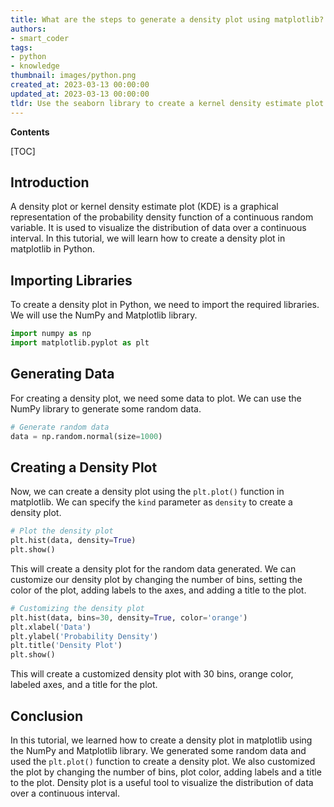 ```yaml
---
title: What are the steps to generate a density plot using matplotlib?
authors:
- smart_coder
tags:
- python
- knowledge
thumbnail: images/python.png
created_at: 2023-03-13 00:00:00
updated_at: 2023-03-13 00:00:00
tldr: Use the seaborn library to create a kernel density estimate plot using the kdeplot() function.
---
```


**Contents**

[TOC]

## Introduction

A density plot or kernel density estimate plot (KDE) is a graphical representation of the probability density function of a continuous random variable. It is used to visualize the distribution of data over a continuous interval. In this tutorial, we will learn how to create a density plot in matplotlib in Python.


## Importing Libraries

To create a density plot in Python, we need to import the required libraries. We will use the NumPy and Matplotlib library.

```python
import numpy as np
import matplotlib.pyplot as plt
```

## Generating Data

For creating a density plot, we need some data to plot. We can use the NumPy library to generate some random data.

```python
# Generate random data
data = np.random.normal(size=1000)
```

## Creating a Density Plot

Now, we can create a density plot using the `plt.plot()` function in matplotlib. We can specify the `kind` parameter as `density` to create a density plot.

```python
# Plot the density plot
plt.hist(data, density=True)
plt.show()
```

This will create a density plot for the random data generated. We can customize our density plot by changing the number of bins, setting the color of the plot, adding labels to the axes, and adding a title to the plot.

```python
# Customizing the density plot
plt.hist(data, bins=30, density=True, color='orange')
plt.xlabel('Data')
plt.ylabel('Probability Density')
plt.title('Density Plot')
plt.show()
```

This will create a customized density plot with 30 bins, orange color, labeled axes, and a title for the plot. 

## Conclusion

In this tutorial, we learned how to create a density plot in matplotlib using the NumPy and Matplotlib library. We generated some random data and used the `plt.plot()` function to create a density plot. We also customized the plot by changing the number of bins, plot color, adding labels and a title to the plot. Density plot is a useful tool to visualize the distribution of data over a continuous interval.
